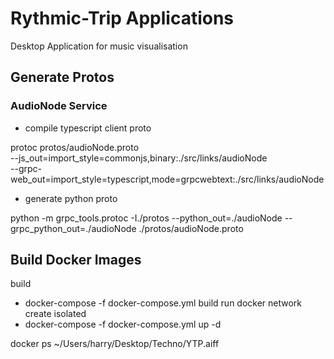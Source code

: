 # Rythmic-Trip Applications

Desktop Application for music visualisation

## Generate Protos

### AudioNode Service

- compile typescript client proto

protoc protos/audioNode.proto \
--js_out=import_style=commonjs,binary:./src/links/audioNode \
--grpc-web_out=import_style=typescript,mode=grpcwebtext:./src/links/audioNode

- generate python proto

python -m grpc_tools.protoc -I./protos --python_out=./audioNode --grpc_python_out=./audioNode ./protos/audioNode.proto

## Build Docker Images

build

- docker-compose -f docker-compose.yml build
  run
  docker network create isolated
- docker-compose -f docker-compose.yml up -d

docker ps
~/Users/harry/Desktop/Techno/YTP.aiff
